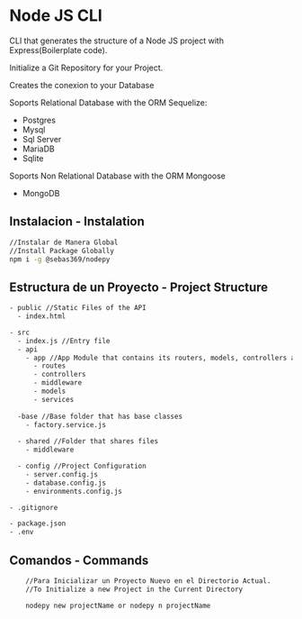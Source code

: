 # Node JS CLI

CLI that generates the structure of a Node JS project with Express(Boilerplate code).

Initialize a Git Repository for your Project.

Creates the conexion to your Database

Soports Relational Database with the ORM Sequelize:

- Postgres
- Mysql
- Sql Server
- MariaDB
- Sqlite

Soports Non Relational Database with the ORM Mongoose

- MongoDB

## Instalacion - Instalation

```bash
//Instalar de Manera Global
//Install Package Globally
npm i -g @sebas369/nodepy

```

## Estructura de un Proyecto - Project Structure

```bash
- public //Static Files of the API
  - index.html

- src
  - index.js //Entry file
  - api 
    - app //App Module that contains its routers, models, controllers and services. 
      - routes
      - controllers
      - middleware
      - models
      - services
        
  -base //Base folder that has base classes
    - factory.service.js
  
  - shared //Folder that shares files
    - middleware

  - config //Project Configuration
    - server.config.js
    - database.config.js
    - environments.config.js

- .gitignore

- package.json
- .env
```

## Comandos - Commands

```bash
    //Para Inicializar un Proyecto Nuevo en el Directorio Actual.
    //To Initialize a new Project in the Current Directory

    nodepy new projectName or nodepy n projectName
```
